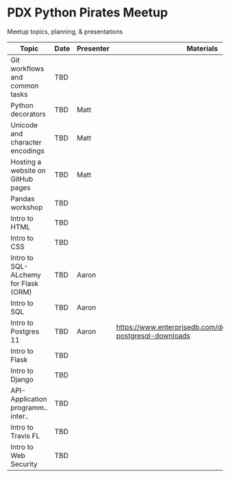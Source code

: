 # PDX Python Pirates Meetup

Meetup topics, planning, &amp; presentations


| Topic                               | Date       | Presenter | Materials            |
|-------------------------------------|------------|-----------|----------------------|
| Git workflows and common tasks      | TBD        |           |    |
| Python decorators                   | TBD        | Matt      |    |
| Unicode and character encodings     | TBD        | Matt      |    |
| Hosting a website on GitHub pages   | TBD        | Matt      |    |
| Pandas workshop                     | TBD        |           |    |
| Intro to HTML                       | TBD        |           |    |
| Intro to CSS                        | TBD        |           |    |
| Intro to SQL-ALchemy for Flask (ORM)| TBD        | Aaron     |    |
| Intro to SQL                        | TBD        | Aaron     |    |
| Intro to Postgres 11                | TBD        | Aaron     | https://www.enterprisedb.com/downloads/postgres-postgresql-downloads    |
| Intro to Flask                      | TBD        |           |    |
| Intro to Django                     | TBD        |           |    |
| API-Application programm.. inter..  | TBD        |           |    |
| Intro to Travis FL                  | TBD        |           |    |
| Intro to Web Security               | TBD        |           |    |

